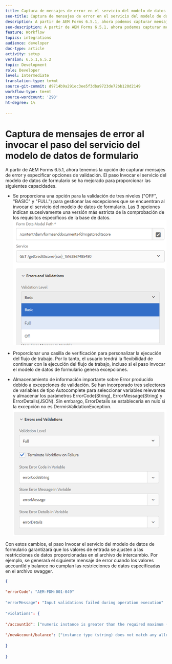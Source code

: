 ```yaml
---
title: Captura de mensajes de error en el servicio del modelo de datos de formulario como paso en el flujo de trabajo
seo-title: Captura de mensajes de error en el servicio del modelo de datos de formulario como paso en el flujo de trabajo
description: A partir de AEM Forms 6.5.1, ahora podemos capturar mensajes de error generados al utilizar invocar el servicio del modelo de datos de formulario como un paso en AEM Workflow. Flujo de trabajo.
seo-description: A partir de AEM Forms 6.5.1, ahora podemos capturar mensajes de error generados al utilizar invocar el servicio del modelo de datos de formulario como un paso en AEM Workflow. Flujo de trabajo.
feature: Workflow
topics: integrations
audience: developer
doc-type: article
activity: setup
version: 6.5.1,6.5.2
topic: Development
role: Developer
level: Intermediate
translation-type: tm+mt
source-git-commit: d9714b9a291ec3ee5f3dba9723de72bb120d2149
workflow-type: tm+mt
source-wordcount: '290'
ht-degree: 1%

---
```



# Captura de mensajes de error al invocar el paso del servicio del modelo de datos de formulario

A partir de AEM Forms 6.5.1, ahora tenemos la opción de capturar mensajes de error y especificar opciones de validación. El paso Invocar el servicio del modelo de datos de formulario se ha mejorado para proporcionar las siguientes capacidades.

* Se proporciona una opción para la validación de tres niveles (&quot;OFF&quot;, &quot;BASIC&quot; y &quot;FULL&quot;) para gestionar las excepciones que se encuentran al invocar el servicio del modelo de datos de formulario. Las 3 opciones indican sucesivamente una versión más estricta de la comprobación de los requisitos específicos de la base de datos.
   ![niveles de validación](assets/validation-level.PNG)

* Proporcionar una casilla de verificación para personalizar la ejecución del flujo de trabajo. Por lo tanto, el usuario tendrá la flexibilidad de continuar con la ejecución del flujo de trabajo, incluso si el paso Invocar el modelo de datos de formulario genera excepciones.

* Almacenamiento de información importante sobre Error producido debido a excepciones de validación. Se han incorporado tres selectores de variables de tipo Autocomplete para seleccionar variables relevantes y almacenar los parámetros ErrorCode(String), ErrorMessage(String) y ErrorDetails(JSON). Sin embargo, ErrorDetails se establecería en nulo si la excepción no es DermisValidationException.
   ![captura de mensajes de error](assets/fdm-error-details.PNG)

Con estos cambios, el paso Invocar el servicio del modelo de datos de formulario garantizará que los valores de entrada se ajusten a las restricciones de datos proporcionadas en el archivo de intercambio. Por ejemplo, se generará el siguiente mensaje de error cuando los valores accountId y balance no cumplan las restricciones de datos especificadas en el archivo swagger.

```json
{

"errorCode": "AEM-FDM-001-049"

"errorMessage": "Input validations failed during operation execution"

"violations": {

"/accountId": ["numeric instance is greater than the required maximum (maximum: 20, found: 97)"],

"/newAccount/balance": ["instance type (string) does not match any allowed primitive type (allowed: [\"integer\",\"number\"])"]

}

}
```


